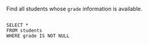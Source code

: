 Find all students whose `grade` information is available.

<Editor lang="sql" dbName="students1.db">
<code>
SELECT *
FROM students
WHERE grade IS NOT NULL
</code>
</Editor>